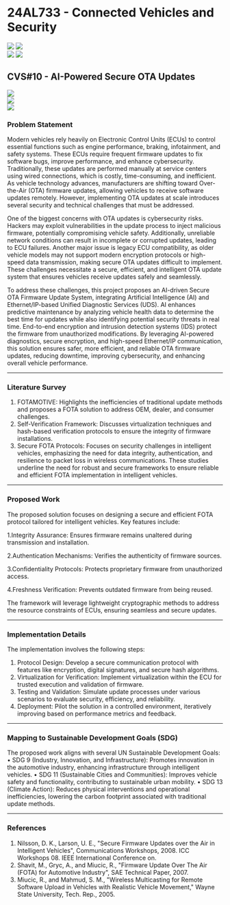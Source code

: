 # 24AL733 - Connected Vehicles and Security 
![](https://img.shields.io/badge/PG-blue) ![](https://img.shields.io/badge/Subject-CVS-blue) <br/>
![](https://img.shields.io/badge/Lecture-3-orange) ![](https://img.shields.io/badge/Credits-3-orange) 

## CVS#10 - AI-Powered Secure OTA Updates
![](https://img.shields.io/badge/Member-Mani_Shankar_Molleti-gold) <br/> 
![](https://img.shields.io/badge/SDG-TBD-darkgreen) <br/> 
![](https://img.shields.io/badge/Reviewed-TBD-brown) 

### Problem Statement
Modern vehicles rely heavily on Electronic Control Units (ECUs) to control essential functions such as engine performance, braking, infotainment, and safety systems. These ECUs require frequent firmware updates to fix software bugs, improve performance, and enhance cybersecurity. Traditionally, these updates are performed manually at service centers using wired connections, which is costly, time-consuming, and inefficient. As vehicle technology advances, manufacturers are shifting toward Over-the-Air (OTA) firmware updates, allowing vehicles to receive software updates remotely. However, implementing OTA updates at scale introduces several security and technical challenges that must be addressed.

One of the biggest concerns with OTA updates is cybersecurity risks. Hackers may exploit vulnerabilities in the update process to inject malicious firmware, potentially compromising vehicle safety. Additionally, unreliable network conditions can result in incomplete or corrupted updates, leading to ECU failures. Another major issue is legacy ECU compatibility, as older vehicle models may not support modern encryption protocols or high-speed data transmission, making secure OTA updates difficult to implement. These challenges necessitate a secure, efficient, and intelligent OTA update system that ensures vehicles receive updates safely and seamlessly.

To address these challenges, this project proposes an AI-driven Secure OTA Firmware Update System, integrating Artificial Intelligence (AI) and Ethernet/IP-based Unified Diagnostic Services (UDS). AI enhances predictive maintenance by analyzing vehicle health data to determine the best time for updates while also identifying potential security threats in real time. End-to-end encryption and intrusion detection systems (IDS) protect the firmware from unauthorized modifications. By leveraging AI-powered diagnostics, secure encryption, and high-speed Ethernet/IP communication, this solution ensures safer, more efficient, and reliable OTA firmware updates, reducing downtime, improving cybersecurity, and enhancing overall vehicle performance.

---

### Literature Survey
1.	FOTAMOTIVE: Highlights the inefficiencies of traditional update methods and proposes a FOTA solution to address OEM, dealer, and consumer challenges.
2.	Self-Verification Framework: Discusses virtualization techniques and hash-based verification protocols to ensure the integrity of firmware installations.
3.	Secure FOTA Protocols: Focuses on security challenges in intelligent vehicles, emphasizing the need for data integrity, authentication, and resilience to packet loss in wireless communications.
These studies underline the need for robust and secure frameworks to ensure reliable and efficient FOTA implementation in intelligent vehicles.
---

### Proposed Work
The proposed solution focuses on designing a secure and efficient FOTA protocol tailored for intelligent vehicles. 
Key features include:

1.Integrity Assurance: Ensures firmware remains unaltered during transmission and installation.

2.Authentication Mechanisms: Verifies the authenticity of firmware sources.

3.Confidentiality Protocols: Protects proprietary firmware from unauthorized access.

4.Freshness Verification: Prevents outdated firmware from being reused.

The framework will leverage lightweight cryptographic methods to address the resource constraints of ECUs, ensuring seamless and secure updates.

---

### Implementation Details
The implementation involves the following steps:
1.	Protocol Design: Develop a secure communication protocol with features like encryption, digital signatures, and secure hash algorithms.
2.	Virtualization for Verification: Implement virtualization within the ECU for trusted execution and validation of firmware.
3.	Testing and Validation: Simulate update processes under various scenarios to evaluate security, efficiency, and reliability.
4.	Deployment: Pilot the solution in a controlled environment, iteratively improving based on performance metrics and feedback.

---


### Mapping to Sustainable Development Goals (SDG)
The proposed work aligns with several UN Sustainable Development Goals:
•	SDG 9 (Industry, Innovation, and Infrastructure): Promotes innovation in the automotive industry, enhancing infrastructure through intelligent vehicles.
•	SDG 11 (Sustainable Cities and Communities): Improves vehicle safety and functionality, contributing to sustainable urban mobility.
•	SDG 13 (Climate Action): Reduces physical interventions and operational inefficiencies, lowering the carbon footprint associated with traditional update methods.

---

### References
1.	Nilsson, D. K., Larson, U. E., "Secure Firmware Updates over the Air in Intelligent Vehicles", Communications Workshops, 2008. ICC Workshops 08. IEEE International Conference on.
2.	Shavit, M., Gryc, A., and Miucic, R., "Firmware Update Over The Air (FOTA) for Automotive Industry", SAE Technical Paper, 2007.
3.	Miucic, R., and Mahmud, S. M., "Wireless Multicasting for Remote Software Upload in Vehicles with Realistic Vehicle Movement," Wayne State University, Tech. Rep., 2005.

